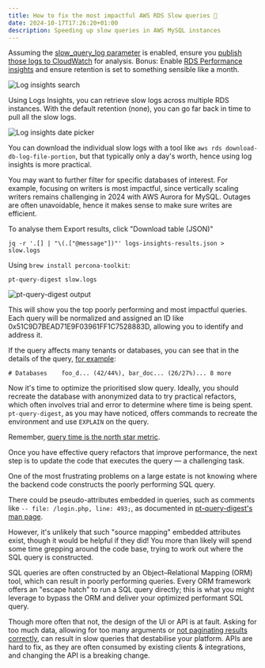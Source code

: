 ```yaml
---
title: How to fix the most impactful AWS RDS Slow queries 🐢
date: 2024-10-17T17:26:20+01:00
description: Speeding up slow queries in AWS MySQL instances
---
```


Assuming the [slow_query_log parameter](https://docs.aws.amazon.com/AmazonRDS/latest/UserGuide/USER_LogAccess.MySQL.LogFileSize.html) is enabled, ensure you [publish those logs to CloudWatch](https://docs.aws.amazon.com/AmazonRDS/latest/UserGuide/USER_LogAccess.MySQLDB.PublishtoCloudWatchLogs.html) for analysis. Bonus: Enable [RDS Performance insights](https://aws.amazon.com/rds/performance-insights/) and ensure retention is set to something sensible like a month.

<img src="https://s.natalian.org/2024-10-17/log-filter.png" alt="Log insights search">

Using Logs Insights, you can retrieve slow logs across multiple RDS instances. With the default retention (none), you can go far back in time to pull all the slow logs.

<img src="https://s.natalian.org/2024-10-17/log-insights.png" alt="Log insights date picker">

You can download the individual slow logs with a tool like `aws rds download-db-log-file-portion`, but that typically only a day's worth, hence using log insights is more practical.

You may want to further filter for specific databases of interest. For example, focusing on writers is most impactful, since vertically scaling writers remains challenging in 2024 with AWS Aurora for MySQL. Outages are often unavoidable, hence it makes sense to make sure writes are efficient.

To analyse them Export results, click "Download table (JSON)"

    jq -r '.[] | "\(.["@message"])"' logs-insights-results.json > slow.logs

Using `brew install percona-toolkit`:

    pt-query-digest slow.logs

<img src="https://i.imgur.com/jd5cOVH.png" alt="pt-query-digest output">

This will show you the top poorly performing and most impactful queries. Each query will be normalized and assigned an ID like 0x51C9D7BEAD71E9F03961FF1C7528883D, allowing you to identify and address it.

If the query affects many tenants or databases, you can see that in the details of the query, [for example](https://forums.percona.com/t/pt-query-digest-databases-tenants/34369):

    # Databases    foo_d... (42/44%), bar_doc... (26/27%)... 8 more

Now it's time to optimize the prioritised slow query. Ideally, you should recreate the database with anonymized data to try practical refactors, which often involves trial and error to determine where time is being spent. `pt-query-digest`, as you may have noticed, offers commands to recreate the environment and use `EXPLAIN` on the query. 

Remember, [query time is the north star metric](/blog/2024/database-performance/).

Once you have effective query refactors that improve performance, the next step is to update the code that executes the query — a challenging task.

One of the most frustrating problems on a large estate is not knowing where the backend code constructs the poorly performing SQL query.

There could be pseudo-attributes embedded in queries, such as comments like `-- file: /login.php, line: 493;`, as documented in [pt-query-digest's man page](https://docs.percona.com/percona-toolkit/pt-query-digest.html).

However, it's unlikely that such "source mapping" embedded attributes exist, though it would be helpful if they did! You more than likely will spend some time grepping around the code base, trying to work out where the SQL query is constructed.

SQL queries are often constructed by an Object–Relational Mapping (ORM) tool, which can result in poorly performing queries. Every ORM framework offers an "escape hatch" to run a SQL query directly; this is what you might leverage to bypass the ORM and deliver your optimized performant SQL query.

Though more often that not, the design of the UI or API is at fault. Asking for too much data, allowing for too many arguments or [not paginating results correctly](https://planetscale.com/blog/mysql-pagination), can result in slow queries that destabilise your platform. APIs are hard to fix, as they are often consumed by existing clients & integrations, and changing the API is a breaking change.



